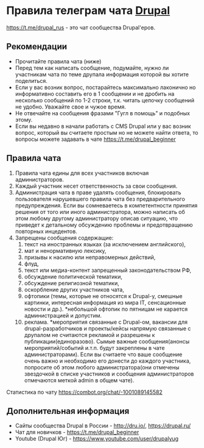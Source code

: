 # Правила телеграм чата [Drupal](https://t.me/drupal_rus)

https://t.me/drupal_rus - это чат сообщества Drupal'еров.

## Рекомендации
* Прочитайте правила чата (ниже)
* Перед тем как написать сообщение, подумайте, нужно ли участникам чата по теме друпала информация которой вы хотите поделиться.
* Если у вас возник вопрос, постарайтесь максимально лаконично но информативно составить его в 1 сообщении и не дробить на несколько сообщений по 1-2 строки, т.к. читать цепочку сообщений не удобно. Уважайте свое и чужое время.
* Не отвечайте на сообщения фразами "Гугл в помощь" и подобных этому. 
* Если вы недавно в начали работать с CMS Drupal или у вас возник вопрос, который вы считаете простым но не можете найти ответа, то вопросы можете задавать в чате https://t.me/drupal_beginner


## Правила чата
1. Правила чата едины для всех участников включая администраторов. 
1. Каждый участник несет ответственность за свои сообщения. 
2. Администрация чата в праве удалять сообщения, блокировать пользователя нарушевшего правила чата без предварительного предупреждения. Если вы сомневаетесь в компетентности принятия решения от того или иного администратора, можно написать об этом любому другому администратору описав ситуацию, что приведет к детальному обсуждению проблемы и предотвращению повторных инцедентов. 
1. Запрещены сообщения содержащие:
   1. текст на иностранных языках (за исключением английского),
   1. мат и ненормативную лексику,
   1. призывы к насилю или неправомерных действий,
   1. флуд,
   1. текст или медиа-контент запрещенный законодательством РФ,
   1. обсуждение политической тематики,
   1. обсуждение религиозной тематики,
   1. оскорбление других участников чата,
   1. офтопики (темы, которые не относятся к Drupal-у, смешные картинки, интересная информация из мира IT, сенсационные новости и др.). *небольшой офтопик по пятницам не карается администрацией и допустим.
   1. реклама. *мероприятия связанные с Drupal-ом, вакансии для drupal-разработчиков и проекты/кейсы напрямую связанные с друпалом не считаются рекламой и разрешены к публикации(единоразово). Сымые важные сообщения(анонсы мероприятий/событий и.т.п. будут закреплены в чате администраторами). Если вы считаете что ваше сообщение очень важно и необходимо его донести до каждого участника, попросите об этом любого администратора(они отмечены звездочкой в списке участников и сообщения администраторов отмечаются меткой admin в общем чате).

 

Статистика по чату https://combot.org/chat/-1001089145582

## Дополнительная информация

* Сайты сообщества Drupal в России - http://dru.io/, https://drupal.ru/
* Чат для новичков - https://t.me/drupal_beginner 
* Youtube (Drupal Юг) - https://www.youtube.com/user/drupalyug
